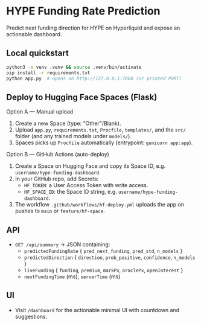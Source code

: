 # HYPE Funding Rate Prediction

Predict next funding direction for HYPE on Hyperliquid and expose an actionable dashboard.

## Local quickstart

```bash
python3 -m venv .venv && source .venv/bin/activate
pip install -r requirements.txt
python app.py  # opens on http://127.0.0.1:7860 (or printed PORT)
```

## Deploy to Hugging Face Spaces (Flask)

Option A — Manual upload
1. Create a new Space (type: "Other"/Blank).
2. Upload `app.py`, `requirements.txt`, `Procfile`, `templates/`, and the `src/` folder (and any trained models under `models/`).
3. Spaces picks up `Procfile` automatically (entrypoint: `gunicorn app:app`).

Option B — GitHub Actions (auto-deploy)
1. Create a Space on Hugging Face and copy its Space ID, e.g. `username/hype-funding-dashboard`.
2. In your GitHub repo, add Secrets:
   - `HF_TOKEN`: a User Access Token with write access.
   - `HF_SPACE_ID`: the Space ID string, e.g. `username/hype-funding-dashboard`.
3. The workflow `.github/workflows/hf-deploy.yml` uploads the app on pushes to `main` or `feature/hf-space`.

## API

- `GET /api/summary` → JSON containing:
  - `predictedFundingRate` { `pred_next_funding`, `pred_std`, `n_models` }
  - `predictedDirection` { `direction`, `prob_positive`, `confidence`, `n_models` }
  - `liveFunding` { `funding`, `premium`, `markPx`, `oraclePx`, `openInterest` }
  - `nextFundingTime` (ms), `serverTime` (ms)

## UI

- Visit `/dashboard` for the actionable minimal UI with countdown and suggestions. 